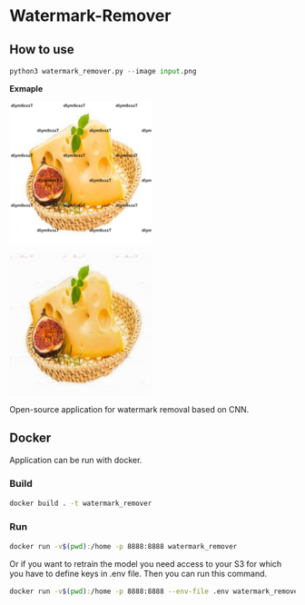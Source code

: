 # Watermark-Remover
## How to use

```python
python3 watermark_remover.py --image input.png
```

**Exmaple**
<p float="left">
  <img
    src="test_images/input.png"
    alt="Before"
    title="Before"
    width="250">

  <img
    src="test_images/output.png"
    alt="Befor"
    title="Before"
    width="250">
</p>

Open-source application for watermark removal based on CNN. 

## Docker
Application can be run with docker. 

### Build

```bash
docker build . -t watermark_remover
```

### Run
```bash
docker run -v$(pwd):/home -p 8888:8888 watermark_remover
```

Or if you want to retrain the model you need access to your S3 for which you have to define keys in .env file. Then you can run this command. 

```bash
docker run -v$(pwd):/home -p 8888:8888 --env-file .env watermark_remover .env
```
